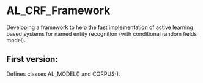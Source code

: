 # AL_CRF_Framework

Developing a framework to help the fast implementation of active learning based systems for named entity recognition (with conditional random fields model). 

<h2>First version:</h2>
Defines classes AL_MODEL() and CORPUS().


